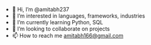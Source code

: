 - 👋 Hi, I’m @amitabh237
- 👀 I’m interested in languages, frameworks, industries
- 🌱 I’m currently learning Python, SQL
- 💞️ I’m looking to collaborate on projects
- 📫 How to reach me amitabh166@gmail.com

<!---
amitabh237/amitabh237 is a ✨ special ✨ repository because its `README.md` (this file) appears on your GitHub profile.
You can click the Preview link to take a look at your changes.
--->
